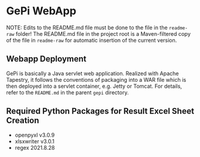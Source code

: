 # GePi WebApp

NOTE: Edits to the README.md file must be done to the file in the `readme-raw` folder! The README.md file in the project root is a Maven-filtered copy of the file in `readme-raw` for automatic insertion of the current version. 

## Webapp Deployment

GePi is basically a Java servlet web application. Realized with Apache Tapestry, it follows the conventions of packaging into a WAR file which is then deployed into a servlet container, e.g. Jetty or Tomcat. For details, refer to the `README.md` in the parent `gepi` directory.


## Required Python Packages for Result Excel Sheet Creation

* openpyxl v3.0.9
* xlsxwriter v3.0.1
* regex 2021.8.28